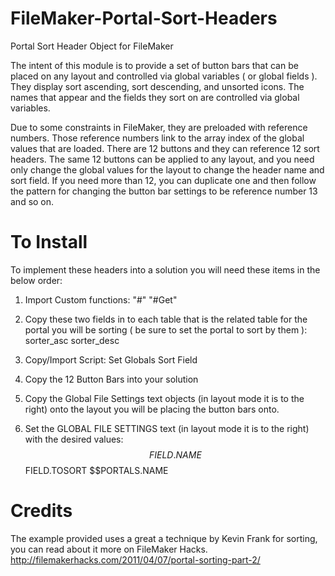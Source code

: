 # FileMaker-Portal-Sort-Headers
Portal Sort Header Object for FileMaker

The intent of this module is to provide a set of button bars that can be placed on any layout and controlled via global variables ( or global fields ). They display sort ascending, sort descending, and unsorted icons. The names that appear and the fields they sort on are controlled via global variables. 

Due to some constraints in FileMaker, they are preloaded with reference numbers. Those reference numbers link to the array index of the global values that are loaded. There are 12 buttons and they can reference 12 sort headers. The same 12 buttons can be applied to any layout, and you need only change the global values for the layout to change the header name and sort field. If you need more than 12, you can duplicate one and then follow the pattern for changing the button bar settings to be reference number 13 and so on.

# To Install
To implement these headers into a solution you will need these items in the below order:

1. Import Custom functions:
	"#"
	"#Get"

2. Copy these two fields in to each table that is the related table for the portal you will be sorting 
( be sure to set the portal to sort by them ):
	sorter_asc
	sorter_desc

3. Copy/Import Script:
	Set Globals Sort Field

4. Copy the 12 Button Bars into your solution

5. Copy the Global File Settings text objects (in layout mode it is to the right) onto the layout you will be placing the button bars onto.

6. Set the GLOBAL FILE SETTINGS text (in layout mode it is to the right) with the desired values:
	$$FIELD.NAME
	$$FIELD.TOSORT
	$$PORTALS.NAME
    
    
# Credits
The example provided uses a great a technique by Kevin Frank for sorting, you can read about it more on FileMaker Hacks.
http://filemakerhacks.com/2011/04/07/portal-sorting-part-2/
